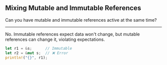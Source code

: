 ## Mixing Mutable and Immutable References

Can you have mutable and immutable references active at the same time?

---

No. Immutable references expect data won't change, but mutable references can change it, violating expectations.

```rust
let r1 = &s;      // Immutable
let r2 = &mut s;  // ❌ Error
println!("{}", r1);
```

